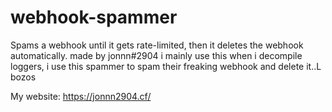 # webhook-spammer
Spams a webhook until it gets rate-limited, then it deletes the webhook automatically.
made by jonnn#2904
i mainly use this when i decompile loggers, i use this spammer to spam their freaking webhook and delete it..L bozos

My website: https://jonnn2904.cf/
